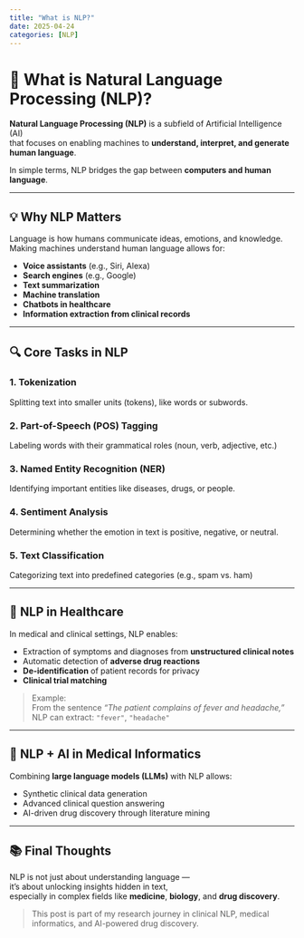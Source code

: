 ```yaml
---
title: "What is NLP?"
date: 2025-04-24
categories: [NLP]
---
```


# 🧠 What is Natural Language Processing (NLP)?

**Natural Language Processing (NLP)** is a subfield of Artificial Intelligence (AI)  
that focuses on enabling machines to **understand, interpret, and generate human language**.

In simple terms, NLP bridges the gap between **computers and human language**.

---

## 💡 Why NLP Matters

Language is how humans communicate ideas, emotions, and knowledge.  
Making machines understand human language allows for:

- **Voice assistants** (e.g., Siri, Alexa)
- **Search engines** (e.g., Google)
- **Text summarization**
- **Machine translation**
- **Chatbots in healthcare**
- **Information extraction from clinical records**

---

## 🔍 Core Tasks in NLP

### 1. **Tokenization**
Splitting text into smaller units (tokens), like words or subwords.

### 2. **Part-of-Speech (POS) Tagging**
Labeling words with their grammatical roles (noun, verb, adjective, etc.)

### 3. **Named Entity Recognition (NER)**
Identifying important entities like diseases, drugs, or people.

### 4. **Sentiment Analysis**
Determining whether the emotion in text is positive, negative, or neutral.

### 5. **Text Classification**
Categorizing text into predefined categories (e.g., spam vs. ham)

---

## 🏥 NLP in Healthcare

In medical and clinical settings, NLP enables:

- Extraction of symptoms and diagnoses from **unstructured clinical notes**
- Automatic detection of **adverse drug reactions**
- **De-identification** of patient records for privacy
- **Clinical trial matching**

> Example:  
> From the sentence _“The patient complains of fever and headache,”_  
> NLP can extract: `"fever"`, `"headache"`

---

## 🔬 NLP + AI in Medical Informatics

Combining **large language models (LLMs)** with NLP allows:

- Synthetic clinical data generation  
- Advanced clinical question answering  
- AI-driven drug discovery through literature mining

---

## 📚 Final Thoughts

NLP is not just about understanding language —  
it’s about unlocking insights hidden in text,  
especially in complex fields like **medicine**, **biology**, and **drug discovery**.

> This post is part of my research journey in clinical NLP, medical informatics, and AI-powered drug discovery.
